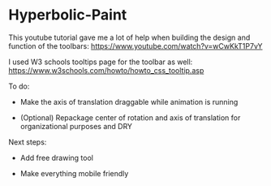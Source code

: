 # Hyperbolic-Paint

This youtube tutorial gave me a lot of help when building the design and function of the toolbars:
https://www.youtube.com/watch?v=wCwKkT1P7vY

I used W3 schools tooltips page for the toolbar as well: https://www.w3schools.com/howto/howto_css_tooltip.asp

To do:

- Make the axis of translation draggable while animation is running

- (Optional) Repackage center of rotation and axis of translation for organizational purposes and DRY

Next steps:

- Add free drawing tool

- Make everything mobile friendly